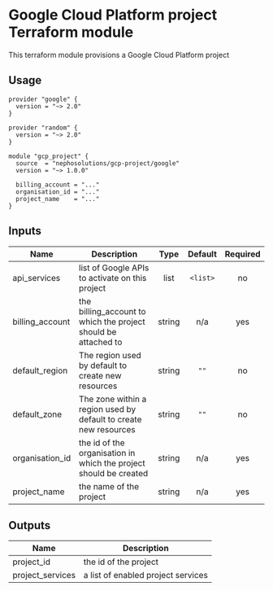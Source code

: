 # Google Cloud Platform project Terraform module

This terraform module provisions a Google Cloud Platform project

## Usage

```hcl
provider "google" {
  version = "~> 2.0"
}

provider "random" {
  version = "~> 2.0"
}

module "gcp_project" {
  source  = "nephosolutions/gcp-project/google"
  version = "~> 1.0.0"

  billing_account = "..."
  organisation_id = "..."
  project_name    = "..."
}
```

## Inputs

| Name | Description | Type | Default | Required |
|------|-------------|:----:|:-----:|:-----:|
| api\_services | list of Google APIs to activate on this project | list | `<list>` | no |
| billing\_account | the billing_account to which the project should be attached to | string | n/a | yes |
| default\_region | The region used by default to create new resources | string | `""` | no |
| default\_zone | The zone within a region used by default to create new resources | string | `""` | no |
| organisation\_id | the id of the organisation in which the project should be created | string | n/a | yes |
| project\_name | the name of the project | string | n/a | yes |

## Outputs

| Name | Description |
|------|-------------|
| project\_id | the id of the project |
| project\_services | a list of enabled project services |
